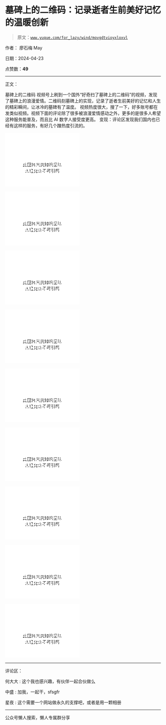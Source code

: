 # 墓碑上的二维码：记录逝者生前美好记忆的温暖创新

> 原文：[`www.yuque.com/for_lazy/wind/movgdtvioyxloxvl`](https://www.yuque.com/for_lazy/wind/movgdtvioyxloxvl)

作者： 廖石梅 May

日期：2024-04-23

点赞数：**49**

* * *

正文：

墓碑上的二维码
视频号上刷到一个国外“好奇扫了墓碑上的二维码”的视频，发现了墓碑上的浪漫爱情。二维码刻墓碑上的实现，记录了逝者生前美好的记忆和人生的精彩瞬间，让冰冷的墓碑有了温度。
视频热度很大，搜了一下，好多账号都在发类似视频。视频下面的评论除了很多被浪漫爱情感动之外，更多的是很多人希望这种服务能普及，而且比 AI 数字人接受度更高。
变现：评论区发现我们国内也已经有这样的服务，有好几个蹭热度引流的。

![](img/a2de4263ffff09be6a48f116b9d9491f.png)

![](img/c80ecf26ac545a0e3ad1548bf4b0a5fb.png)

![](img/005202ee177dd75c5e7aee18e756c37a.png)

![](img/0b702ff7be05d316939626745cc2a253.png)

![](img/1aec164a46e793f6a46317559dedd170.png)

![](img/1dda9d3cb567af7b38146f50b56e5093.png)

![](img/1706b282a848da1e9ac70d221f81d8ab.png)

![](img/b847ce4b33698fb89f21d4f9b4fe5d37.png)

![](img/6241974e989b35b3999c72264a97c34c.png)

* * *

评论区：

何大大 : 这个我也感兴趣，有伙伴一起合伙做么

中盛 : 加我，一起干，sfsgfr

星夜 : 这个需要一个网站做永久的支撑吧，或者是用一颗相册

* * *

公众号懒人搜索，懒人专属群分享